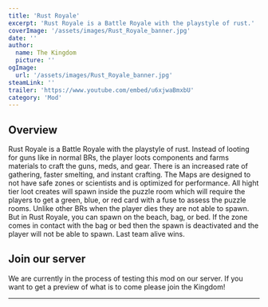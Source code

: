```yaml
---
title: 'Rust Royale'
excerpt: 'Rust Royale is a Battle Royale with the playstyle of rust.'
coverImage: '/assets/images/Rust_Royale_banner.jpg'
date: ''
author:
  name: The Kingdom
  picture: ''
ogImage:
  url: '/assets/images/Rust_Royale_banner.jpg'
steamLink: ''
trailer: 'https://www.youtube.com/embed/u6xjwaBmxbU'
category: 'Mod'
---
```


## Overview

Rust Royale is a Battle Royale with the playstyle of rust. Instead of looting for guns like in normal BRs, the player loots components and farms materials to craft the guns, meds, and gear. There is an increased rate of gathering, faster smelting, and instant crafting. The Maps are designed to not have safe zones or scientists and is optimized for performance. All hight tier loot creates will spawn inside the puzzle room which will require the players to get a green, blue, or red card with a fuse to assess the puzzle rooms. Unlike other BRs when the player dies they are not able to spawn. But in Rust Royale, you can spawn on the beach, bag, or bed. If the zone comes in contact with the bag or bed then the spawn is deactivated and the player will not be able to spawn. Last team alive wins.

## Join our server

We are currently in the process of testing this mod on our server. If you want to get a preview of what is to come please join the Kingdom!

---
